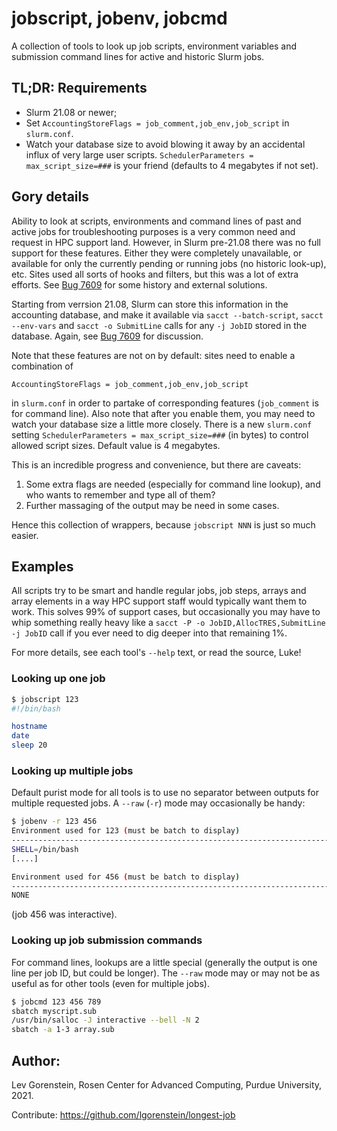 # jobscript, jobenv, jobcmd

A collection of tools to look up job scripts, environment variables and
submission command lines for active and historic Slurm jobs.

## TL;DR: Requirements
  * Slurm 21.08 or newer;
  * Set `AccountingStoreFlags = job_comment,job_env,job_script` in `slurm.conf`.
  * Watch your database size to avoid blowing it away by an accidental influx
    of very large user scripts. `SchedulerParameters = max_script_size=###`
    is your friend (defaults to 4 megabytes if not set).

## Gory details

Ability to look at scripts, environments and command lines of past and
active jobs for troubleshooting purposes is a very common need and request
in HPC support land.  However, in Slurm pre-21.08 there was no full support
for these features.  Either they were completely unavailable, or available
for only the currently pending or running jobs (no historic look-up), etc.
Sites used all sorts of hooks and filters, but this was a lot of extra
efforts.  See [Bug 7609](https://bugs.schedmd.com/show_bug.cgi?id=7609) for
some history and external solutions.

Starting from verrsion 21.08, Slurm can store this information in the
accounting database, and make it available via `sacct --batch-script`,
`sacct --env-vars` and `sacct -o SubmitLine` calls for any `-j JobID`
stored in the database.  Again, see
[Bug 7609](https://bugs.schedmd.com/show_bug.cgi?id=7609) for discussion.

Note that these features are not on by default:
sites need to enable a combination of
```
AccountingStoreFlags = job_comment,job_env,job_script
```
in `slurm.conf` in order to partake of corresponding features
(`job_comment` is for command line).  Also note that after you enable them,
you may need to watch your database size a little more closely.  There is
a new `slurm.conf` setting `SchedulerParameters = max_script_size=###`
(in bytes) to control allowed script sizes.  Default value is 4 megabytes.

This is an incredible progress and convenience, but there are caveats:
  1. Some extra flags are needed (especially for command line lookup), and
     who wants to remember and type all of them?
  2. Further massaging of the output may be need in some cases.

Hence this collection of wrappers, because `jobscript NNN` is just so much easier.


## Examples

All scripts try to be smart and handle regular jobs, job steps, arrays and
array elements in a way HPC support staff would typically want them to work.
This solves 99% of support cases, but occasionally you may have to whip
something really heavy like a `sacct -P -o JobID,AllocTRES,SubmitLine -j JobID`
call if you ever need to dig deeper into that remaining 1%.

For more details, see each tool's `--help` text, or read the source, Luke!

### Looking up one job
```bash session
$ jobscript 123
#!/bin/bash

hostname
date
sleep 20
```

### Looking up multiple jobs

Default purist mode for all tools is to use no separator between outputs
for multiple requested jobs.  A `--raw` (`-r`) mode may occasionally be handy:
```bash session
$ jobenv -r 123 456
Environment used for 123 (must be batch to display)
--------------------------------------------------------------------------------
SHELL=/bin/bash
[....]

Environment used for 456 (must be batch to display)
--------------------------------------------------------------------------------
NONE

```
(job 456 was interactive).

### Looking up job submission commands

For command lines, lookups are a little special (generally the output is one
line per job ID, but could be longer).  The `--raw` mode may or may not be
as useful as for other tools (even for multiple jobs).
```bash session
$ jobcmd 123 456 789
sbatch myscript.sub
/usr/bin/salloc -J interactive --bell -N 2
sbatch -a 1-3 array.sub
```

## Author:
   Lev Gorenstein, Rosen Center for Advanced Computing, Purdue University, 2021.

   Contribute: https://github.com/lgorenstein/longest-job
